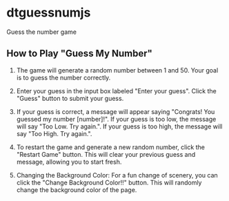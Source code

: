 # dtguessnumjs
Guess the number game

## How to Play "Guess My Number"

1. The game will generate a random number between 1 and 50.
Your goal is to guess the number correctly.

2. Enter your guess in the input box labeled "Enter your guess".
Click the "Guess" button to submit your guess.

3. If your guess is correct, a message will appear saying "Congrats! You guessed my number [number]!".
If your guess is too low, the message will say "Too Low. Try again.".
If your guess is too high, the message will say "Too High. Try again.".


4. To restart the game and generate a new random number, click the "Restart Game" button.
This will clear your previous guess and message, allowing you to start fresh.

5. Changing the Background Color:
For a fun change of scenery, you can click the "Change Background Color!!" button.
This will randomly change the background color of the page.
